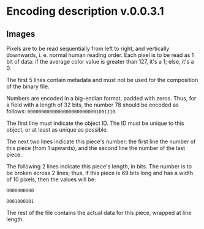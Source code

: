 # Encoding description v.0.0.3.1
## Images
Pixels are to be read sequentially from left to right, and vertically downwards, i. e. normal human reading order.
Each pixel is to be read as 1 bit of data: if the average color value is greater than 127, it's a 1; else, it's a 0.

The first 5 lines contain metadata and must not be used for the composition of the binary file.

Numbers are encoded in a big-endian format, padded with zeros.
Thus, for a field with a length of 32 bits, the number 78 should be encoded as follows: `00000000000000000000000001001110`.

The first line must indicate the object ID.
The ID must be unique to this object, or at least as unique as possible.

The next two lines indicate this piece's number: the first line the number of this piece (from 1 upwards), and the second line the number of the last piece.

The following 2 lines indicate this piece's length, in bits.
The number is to be broken across 2 lines; thus, if this piece is 69 bits long and has a width of 10 pixels, then the values will be:

`0000000000`

`0001000101`


The rest of the file contains the actual data for this piece, wrapped at line length.
